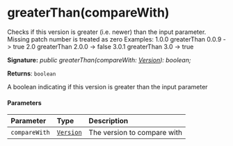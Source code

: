 # greaterThan(compareWith)




Checks if this version is greater (i.e. newer) than the input parameter. Missing patch number is treated as zero Examples: 1.0.0 greaterThan 0.0.9 -> true 2.0 greaterThan 2.0.0 -> false 3.0.1 greaterThan 3.0 -> true

**Signature:** _public greaterThan(compareWith: [Version](../sp-core-library/version.md)): boolean;_

**Returns**: `boolean`



A boolean indicating if this version is greater than the input parameter

#### Parameters


| Parameter	   | Type    | Description |
|:-------------|:---------------|:------------|
| `compareWith`    | [`Version`](../sp-core-library/version.md) | The version to compare with |


